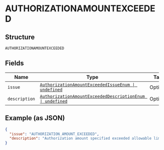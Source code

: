 
# AUTHORIZATIONAMOUNTEXCEEDED

## Structure

`AUTHORIZATIONAMOUNTEXCEEDED`

## Fields

| Name | Type | Tags | Description |
|  --- | --- | --- | --- |
| `issue` | [`AuthorizationAmountExceededIssueEnum \| undefined`](../../doc/models/authorization-amount-exceeded-issue-enum.md) | Optional | - |
| `description` | [`AuthorizationAmountExceededDescriptionEnum \| undefined`](../../doc/models/authorization-amount-exceeded-description-enum.md) | Optional | - |

## Example (as JSON)

```json
{
  "issue": "AUTHORIZATION_AMOUNT_EXCEEDED",
  "description": "Authorization amount specified exceeded allowable limit. Specify a different amount and try the request again. Alternately, contact Customer Support to increase your limits. Local regulations (e.g. in PSD2 countries) prohibit overages above the amount authorized by the payer."
}
```

